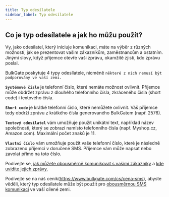 ```yaml
---
title: Typ odesílatele
sidebar_label: Typ odesílatele
---
```


## Co je typ odesílatele a jak ho můžu použít?
Vy, jako odesílatel, který iniciuje komunikaci, máte na výběr z různých možností, jak se prezentovat vašim zákazníkům, zaměstnancům a ostatním. Jinými slovy, když příjemce otevře vaši zprávu, okamžitě zjistí, kdo zprávu poslal.

BulkGate poskytuje 4 typy odesílatele, nicméně `některé z nich nemusí být podporovány ve vaší zemi.`

**`Systémové číslo`** je telefonní číslo, které nemáte možnost ovlivnit. Příjemce může obdržet zprávu z dlouhého telefonního čísla, zkráceného čísla (short code) i textového čísla.

**`Short code`** je krátké telefonní číslo, které nemůžete ovlivnit. Váš příjemce tedy obdrží zprávu z krátkého čísla generovaného BulkGatem (např. 2576).

**`Textový odesílatel`** vám umožňuje použít unikátní text, například název společnosti, který se zobrazí namísto telefonního čísla (např. Myshop.cz, Amazon.com). Maximální počet znaků je 11.

**`Vlastní číslo`** vám umožňuje použít vaše telefonní číslo, které je následně zobrazeno příjemci v doručené SMS. Příjemce vám může napsat nebo zavolat přímo na toto číslo.

Podívejte se, [jak můžete obousměrně komunikovat s vašimi zákazníky](inbox.md#mohu-komunikovat-přímo-se-zákazníkem) a [kde uvidíte jejich zprávy.](inbox.md#kde-mohu-vidět-reakce-od-mých-zákazníků)

Podívejte se na náš ceník(https://www.bulkgate.com/cs/cena-sms), abyste věděli, který typ odesílatele může být použit pro [obousměrnou SMS komunikaci](https://www.bulkgate.com/cs/reseni/obousmerna-sms/) ve vaší cílené zemi.
